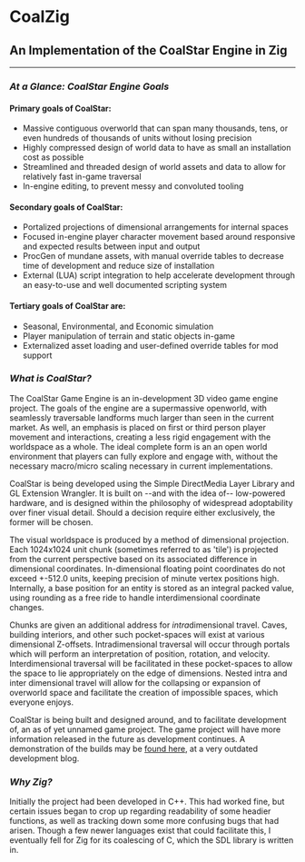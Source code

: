 # CoalZig
## An Implementation of the CoalStar Engine in Zig
___

### *At a Glance: CoalStar Engine Goals* 

#### Primary goals of CoalStar:

* Massive contiguous overworld that can span many thousands, tens, or even hundreds of thousands of units without losing precision
* Highly compressed design of world data to have as small an installation cost as possible
* Streamlined and threaded design of world assets and data to allow for relatively fast in-game traversal
* In-engine editing, to prevent messy and convoluted tooling

#### Secondary goals of CoalStar:

* Portalized projections of dimensional arrangements for internal spaces
* Focused in-engine player character movement based around responsive and expected results between input and output
* ProcGen of mundane assets, with manual override tables to decrease time of development and reduce size of installation
* External (LUA) script integration to help accelerate development through an easy-to-use and well documented scripting system

#### Tertiary goals of CoalStar are:

* Seasonal, Environmental, and Economic simulation
* Player manipulation of terrain and static objects in-game
* Externalized asset loading and user-defined override tables for mod support


### *What is CoalStar?*

  The CoalStar Game Engine is an in-development 3D video game engine project. The goals of the engine are a supermassive openworld, with seamlessly traversable landforms much larger than seen in the current market. As well, an emphasis is placed on first or third person player movement and interactions, creating a less rigid engagement with the worldspace as a whole. The ideal complete form is an an open world environment that players can fully explore and engage with, without the necessary macro/micro scaling necessary in current implementations.

  CoalStar is being developed using the Simple DirectMedia Layer Library and GL Extension Wrangler. It is built on --and with the idea of-- low-powered hardware, and is designed within the philosophy of widespread adoptability over finer visual detail. Should a decision require either exclusively, the former will be chosen.

  The visual worldspace is produced by a method of dimensional projection. Each 1024x1024 unit chunk (sometimes referred to as 'tile') is projected from the current perspective based on its associated difference in dimensional coordinates. In-dimensional floating point coordinates do not exceed +-512.0 units, keeping precision of minute vertex positions high. Internally, a base position for an entity is stored as an integral packed value, using rounding as a free ride to handle interdimensional coordinate changes. 

  Chunks are given an additional address for *intra*dimensional travel. Caves, building interiors, and other such pocket-spaces will exist at various dimensional Z-offsets. Intradimensional traversal will occur through portals which will perform an interpretation of position, rotation, and velocity. Interdimensional traversal will be facilitated in these pocket-spaces to allow the space to lie appropriately on the edge of dimensions. Nested intra and inter dimensional travel will allow for the collapsing or expansion of overworld space and facilitate the creation of impossible spaces, which everyone enjoys.

  CoalStar is being built and designed around, and to facilitate development of, an as of yet unnamed game project. The game project will have more information released in the future as development continues. A demonstration of the builds may be [found here](https://coalnova.github.io/links/), at a very outdated development blog.


### *Why Zig?*

  Initially the project had been developed in C++. This had worked fine, but certain issues began to crop up regarding readability of some headier functions, as well as tracking down some more confusing bugs that had arisen. Though a few newer languages exist that could facilitate this, I eventually fell for Zig for its coalescing of C, which the SDL library is written in.
